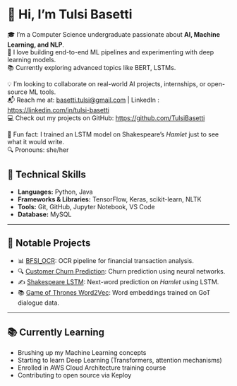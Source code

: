 # 👋 Hi, I’m Tulsi Basetti

🎓 I’m a Computer Science undergraduate passionate about **AI, Machine Learning, and NLP**.  
🧠 I love building end-to-end ML pipelines and experimenting with deep learning models.  
📚 Currently exploring advanced topics like BERT, LSTMs.

💡 I’m looking to collaborate on real-world AI projects, internships, or open-source ML tools.  
📬 Reach me at: basetti.tulsi@gmail.com | LinkedIn : https://linkedin.com/in/tulsi-basetti  
💻 Check out my projects on GitHub: https://github.com/TulsiBasetti

🌱 Fun fact: I trained an LSTM model on Shakespeare’s *Hamlet* just to see what it would write.  
🔍 Pronouns: she/her

## 🧠 Technical Skills
- **Languages:** Python, Java  
- **Frameworks & Libraries:** TensorFlow, Keras, scikit-learn, NLTK  
- **Tools:** Git, GitHub, Jupyter Notebook, VS Code  
- **Database:** MySQL

---
  ## 🚀 Notable Projects
- 📊 [BFSI_OCR](https://github.com/TulsiBasetti/BFSI_OCR): OCR pipeline for financial transaction analysis.  
- 🔍 [Customer Churn Prediction](https://github.com/TulsiBasetti/customer-churn-prediction-using-ANN): Churn prediction using neural networks.  
- ✍️ [Shakespeare LSTM](https://github.com/TulsiBasetti/Next_Word_Predictor_Shakespeare_Hamlet_LSTM): Next-word prediction on *Hamlet* using LSTM.  
- 📚 [Game of Thrones Word2Vec](https://github.com/TulsiBasetti/game-of-thrones-using-Word2Vec): Word embeddings trained on GoT dialogue data.

---

## 📚 Currently Learning
- Brushing up my Machine Learning concepts  
- Starting to learn Deep Learning (Transformers, attention mechanisms)  
- Enrolled in AWS Cloud Architecture training course  
- Contributing to open source via Keploy
<!---
TulsiBasetti/TulsiBasetti is a ✨ special ✨ repository because its `README.md` (this file) appears on your GitHub profile.
You can click the Preview link to take a look at your changes.
--->
